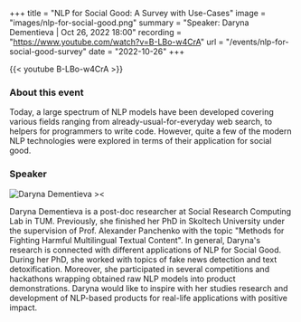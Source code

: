 +++
title = "NLP for Social Good: A Survey with Use-Cases"
image = "images/nlp-for-social-good.png"
summary = "Speaker: Daryna Dementieva | Oct 26, 2022 18:00"
recording = "https://www.youtube.com/watch?v=B-LBo-w4CrA"
url = "/events/nlp-for-social-good-survey"
date = "2022-10-26"
+++

<!--more-->

{{< youtube B-LBo-w4CrA >}}


### About this event

Today, a large spectrum of NLP models have been developed covering various fields ranging from already-usual-for-everyday web search, to helpers for programmers to write code. However, quite a few of the modern NLP technologies were explored in terms of their application for social good.

### Speaker

![Daryna Dementieva ><](/images/daryna-dementieva.png)

Daryna Dementieva is a post-doc researcher at Social Research Computing Lab in TUM. Previously, she finished her PhD in Skoltech University under the supervision of Prof. Alexander Panchenko with the topic "Methods for Fighting Harmful Multilingual Textual Content". In general, Daryna's research is connected with different applications of NLP for Social Good. During her PhD, she worked with topics of fake news detection and text detoxification. Moreover, she participated in several competitions and hackathons wrapping obtained raw NLP models into product demonstrations. Daryna would like to inspire with her studies research and development of NLP-based products for real-life applications with positive impact.